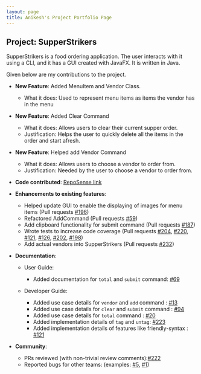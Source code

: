 ```yaml
---
layout: page
title: Anikesh's Project Portfolio Page
---
```


## Project: SupperStrikers

SupperStrikers is a food ordering application. The user interacts with it using a CLI, and it has a GUI created with JavaFX. It is written in Java.

Given below are my contributions to the project.

* **New Feature**: Added MenuItem and Vendor Class.

  * What it does: Used to represent menu items as items the vendor has in the menu

* **New Feature**: Added Clear Command

  * What it does: Allows users to clear their current supper order.
  * Justification: Helps the user to quickly delete all the items in the order and start afresh.

* **New Feature**: Helped add Vendor Command

  * What it does: Allows users to choose a vendor to order from.
  * Justification: Needed by the user to choose a vendor to order from.


* **Code contributed**: [RepoSense link](https://nus-cs2103-ay2021s1.github.io/tp-dashboard/#breakdown=true&search=&sort=groupTitle&sortWithin=title&since=2020-08-14&timeframe=commit&mergegroup=&groupSelect=groupByRepos&checkedFileTypes=docs~functional-code~test-code~other&tabOpen=true&tabType=authorship&tabAuthor=Ebolaeater&tabRepo=AY2021S1-CS2103-T16-1%2Ftp%5Bmaster%5D&authorshipIsMergeGroup=false&authorshipFileTypes=docs~functional-code~test-code&reverseAuthorshipOrder=true)


* **Enhancements to existing features**:

  * Helped update GUI to enable the displaying of images for menu items (Pull requests [#196](https://github.com/AY2021S1-CS2103-T16-1/tp/pull/194))
  * Refactored AddCommand (Pull requests [#59](https://github.com/AY2021S1-CS2103-T16-1/tp/pull/59))
  * Add clipboard functionality for submit command (Pull requests [#187](https://github.com/AY2021S1-CS2103-T16-1/tp/pull/187))
  * Wrote tests to increase code coverage (Pull requests [#204](https://github.com/AY2021S1-CS2103-T16-1/tp/pull/204), [\#220](https://github.com/AY2021S1-CS2103-T16-1/tp/pull/220), [\#121](https://github.com/AY2021S1-CS2103-T16-1/tp/pull/121), [\#126](https://github.com/AY2021S1-CS2103-T16-1/tp/pull/126), [\#202](https://github.com/AY2021S1-CS2103-T16-1/tp/pull/202), [\#198](https://github.com/AY2021S1-CS2103-T16-1/tp/pull/198))
  * Add actual vendors into SupperStrikers (Pull requests [#232](https://github.com/AY2021S1-CS2103-T16-1/tp/pull/232))

* **Documentation**:

  * User Guide:
    * Added documentation for `total` and `submit` command: [#69](https://github.com/AY2021S1-CS2103-T16-1/tp/pull/69)

  * Developer Guide:
    * Added use case details for `vendor` and `add` command : [#13](https://github.com/AY2021S1-CS2103-T16-1/tp/pull/13)
    * Added use case details for `clear` and `submit` command : [#94](https://github.com/AY2021S1-CS2103-T16-1/tp/pull/94)
    * Added use case details for `total` command : [#20](https://github.com/AY2021S1-CS2103-T16-1/tp/pull/20/files) 
    * Added implementation details of `tag` and `untag`: [#223](https://github.com/AY2021S1-CS2103-T16-1/tp/pull/223)
    * Added implementation details of features like friendly-syntax : [#121](https://github.com/AY2021S1-CS2103-T16-1/tp/pull/121)

* **Community**:

  * PRs reviewed (with non-trivial review comments):[#222](https://github.com/AY2021S1-CS2103-T16-1/tp/pull/222)
  * Reported bugs for other teams: (examples: [#5](https://github.com/Ebolaeater/ped/issues/5), [#1](https://github.com/Ebolaeater/ped/issues/1))
